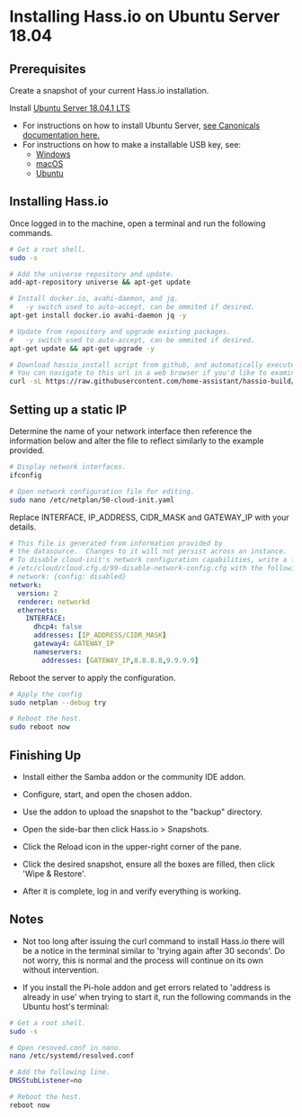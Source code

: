 # Installing Hass.io on Ubuntu Server 18.04

## Prerequisites

Create a snapshot of your current Hass.io installation.

Install [Ubuntu Server 18.04.1 LTS](https://www.ubuntu.com/download/server)

* For instructions on how to install Ubuntu Server, [see Canonicals documentation here.](https://tutorials.ubuntu.com/tutorial/tutorial-install-ubuntu-server#0)
* For instructions on how to make a installable USB key, see:
  * [Windows](https://tutorials.ubuntu.com/tutorial/tutorial-create-a-usb-stick-on-windows#0)
  * [macOS](https://tutorials.ubuntu.com/tutorial/tutorial-create-a-usb-stick-on-macos#0)
  * [Ubuntu](https://tutorials.ubuntu.com/tutorial/tutorial-create-a-usb-stick-on-ubuntu#0)

## Installing Hass.io

Once logged in to the machine, open a terminal and run the following commands.

```bash
# Get a root shell.
sudo -s

# Add the universe repository and update.
add-apt-repository universe && apt-get update

# Install docker.io, avahi-daemon, and jq.
#   -y switch used to auto-accept, can be ommited if desired.
apt-get install docker.io avahi-daemon jq -y

# Update from repository and upgrade existing packages.
#   -y switch used to auto-accept, can be ommited if desired.
apt-get update && apt-get upgrade -y

# Download hassio_install script from github, and automatically execute it in a bash shell.
# You can navigate to this url in a web browser if you'd like to examine the script before running.
curl -sL https://raw.githubusercontent.com/home-assistant/hassio-build/master/install/hassio_install | bash
```

## Setting up a static IP

Determine the name of your network interface then reference the information below and alter the file to reflect similarly to the example provided.

```bash
# Display network interfaces.
ifconfig

# Open network configuration file for editing.
sudo nano /etc/netplan/50-cloud-init.yaml
```

Replace INTERFACE, IP_ADDRESS, CIDR_MASK and GATEWAY_IP with your details.

```yaml
# This file is generated from information provided by
# the datasource.  Changes to it will not persist across an instance.
# To disable cloud-init's network configuration capabilities, write a file
# /etc/cloud/cloud.cfg.d/99-disable-network-config.cfg with the following:
# network: {config: disabled}
network:
  version: 2
  renderer: networkd
  ethernets:
    INTERFACE:
      dhcp4: false
      addresses: [IP_ADDRESS/CIDR_MASK]
      gateway4: GATEWAY_IP
      nameservers:
        addresses: [GATEWAY_IP,8.8.8.8,9.9.9.9]
```

Reboot the server to apply the configuration.

```bash
# Apply the config
sudo netplan --debug try

# Reboot the host.
sudo reboot now
```

## Finishing Up

* Install either the Samba addon or the community IDE addon.

* Configure, start, and open the chosen addon.

* Use the addon to upload the snapshot to the "backup" directory.

* Open the side-bar then click Hass.io > Snapshots.

* Click the Reload icon in the upper-right corner of the pane.

* Click the desired snapshot, ensure all the boxes are filled, then click 'Wipe & Restore'.

* After it is complete, log in and verify everything is working.

## Notes

* Not too long after issuing the curl command to install Hass.io there will be a notice in the terminal similar to 'trying again after 30 seconds'. Do not worry, this is normal and the process will continue on its own without intervention.

* If you install the Pi-hole addon and get errors related to 'address is already in use' when trying to start it, run the following commands in the Ubuntu host's terminal:

```bash
# Get a root shell.
sudo -s

# Open resoved.conf in nano.
nano /etc/systemd/resolved.conf

# Add the following line.
DNSStubListener=no

# Reboot the host.
reboot now
```
